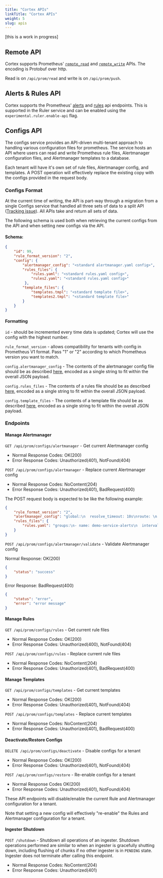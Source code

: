 ```yaml
---
title: "Cortex APIs"
linkTitle: "Cortex APIs"
weight: 5
slug: apis
---
```


[this is a work in progress]

## Remote API

Cortex supports Prometheus'
[`remote_read`](https://prometheus.io/docs/prometheus/latest/configuration/configuration/#remote_read)
and
[`remote_write`](https://prometheus.io/docs/prometheus/latest/configuration/configuration/#remote_write)
APIs.  The encoding is Protobuf over http.

Read is on `/api/prom/read` and write is on `/api/prom/push`.

## Alerts & Rules API

Cortex supports the Prometheus' [alerts](https://prometheus.io/docs/prometheus/latest/querying/api/#alerts) and [rules](https://prometheus.io/docs/prometheus/latest/querying/api/#rules) api endpoints. This is supported in the Ruler service and can be enabled using the `experimental.ruler.enable-api` flag.

## Configs API

The configs service provides an API-driven multi-tenant approach to handling various configuration files for prometheus. The service hosts an API where users can read and write Prometheus rule files, Alertmanager configuration files, and Alertmanager templates to a database.

Each tenant will have it's own set of rule files, Alertmanager config, and templates. A POST operation will effectively replace the existing copy with the configs provided in the request body.

### Configs Format

At the current time of writing, the API is part-way through a migration from a single Configs service that handled all three sets of data to a split API ([Tracking issue](https://github.com/cortexproject/cortex/issues/619)). All APIs take and return all sets of data.

The following schema is used both when retrieving the current configs from the API and when setting new configs via the API.

#### Schema:

```json
{
    "id": 99,
    "rule_format_version": "2",
    "config": {
        "alertmanager_config": "<standard alertmanager.yaml config>",
        "rules_files": {
            "rules.yaml": "<standard rules.yaml config>",
            "rules2.yaml": "<standard rules.yaml config>"
         },
        "template_files": {
            "templates.tmpl": "<standard template file>",
            "templates2.tmpl": "<standard template file>"
        }
    }
}
```

#### Formatting

`id` - should be incremented every time data is updated; Cortex will use the config with the highest number.

`rule_format_version` - allows compatibility for tenants with config in Prometheus V1 format. Pass "1" or "2" according to which Prometheus version you want to match.

`config.alertmanager_config` - The contents of the alertmanager config file should be as described [here](https://prometheus.io/docs/prometheus/latest/configuration/alerting_rules/), encoded as a single string to fit within the overall JSON payload.

`config.rules_files` - The contents of a rules file should be as described [here](http://prometheus.io/docs/prometheus/latest/configuration/recording_rules/), encoded as a single string to fit within the overall JSON payload.

`config.template_files` - The contents of a template file should be as described [here](https://prometheus.io/docs/alerting/notification_examples/#defining-reusable-templates), encoded as a single string to fit within the overall JSON payload.

### Endpoints

#### Manage Alertmanager

`GET /api/prom/configs/alertmanager` - Get current Alertmanager config

- Normal Response Codes: OK(200)
- Error Response Codes: Unauthorized(401), NotFound(404)

`POST /api/prom/configs/alertmanager` - Replace current Alertmanager config

- Normal Response Codes: NoContent(204)
- Error Response Codes: Unauthorized(401), BadRequest(400)

The POST request body is expected to be like the following example:
```json
{
    "rule_format_version": "2",
    "alertmanager_config": "global:\n  resolve_timeout: 10s\nroute: \n  receiver: webhook\nreceivers:\n  - name: webhook\n    webhook_configs: \n    - url: http://example.com",
    "rules_files": {
        "rules.yaml": "groups:\n- name: demo-service-alerts\n  interval: 1s\n  rules:\n  - alert: SomethingIsUp\n    expr: up == 1\n"
    }
}
```

`POST /api/prom/configs/alertmanager/validate` - Validate Alertmanager config

Normal Response: OK(200)
```json
{
    "status": "success"
}
```

Error Response: BadRequest(400)
```json
{
    "status": "error",
    "error": "error message"
}
```

#### Manage Rules

`GET /api/prom/configs/rules` - Get current rule files

- Normal Response Codes: OK(200)
- Error Response Codes: Unauthorized(400), NotFound(404)

`POST /api/prom/configs/rules` - Replace current rule files

- Normal Response Codes: NoContent(204)
- Error Response Codes: Unauthorized(401), BadRequest(400)

#### Manage Templates

`GET /api/prom/configs/templates` - Get current templates

- Normal Response Codes: OK(200)
- Error Response Codes: Unauthorized(401), NotFound(404)

`POST /api/prom/configs/templates` - Replace current templates

- Normal Response Codes: NoContent(204)
- Error Response Codes: Unauthorized(401), BadRequest(400)

#### Deactivate/Restore Configs

`DELETE /api/prom/configs/deactivate` - Disable configs for a tenant

- Normal Response Codes: OK(200)
- Error Response Codes: Unauthorized(401), NotFound(404)

`POST /api/prom/configs/restore` - Re-enable configs for a tenant

- Normal Response Codes OK(200)
- Error Response Codes: Unauthorized(401), NotFound(404)

These API endpoints will disable/enable the current Rule and Alertmanager configuration for a tenant.

Note that setting a new config will effectively "re-enable" the Rules and Alertmanager configuration for a tenant.

#### Ingester Shutdown

`POST /shutdown` - Shutdown all operations of an ingester. Shutdown operations performed are similar to when an ingester is gracefully shutting down, including flushing of chunks if no other ingester is in `PENDING` state. Ingester does not terminate after calling this endpoint.

- Normal Response Codes: NoContent(204)
- Error Response Codes: Unauthorized(401)
